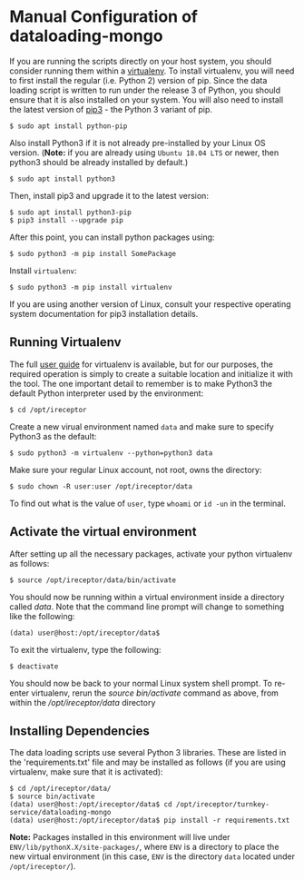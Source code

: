 # Manual Configuration of dataloading-mongo

If you are running the scripts directly on your host system, you should consider running
them within a [virtualenv](https://virtualenv.pypa.io/en/stable/installation/).
To install virtualenv, you will need to first install the regular (i.e. Python 2) version
of pip. Since the data loading script is written to run under the release 3 of Python, you should
ensure that it is also installed on your system. You will also need to install the latest version of [pip3](https://pip.pypa.io/en/stable/installing/) - the Python 3 variant of pip.

```
$ sudo apt install python-pip
```

Also install Python3 if it is not already pre-installed by your Linux OS version. (**Note:** if you are already using `Ubuntu 18.04 LTS` or newer, then python3 should be already installed by default.)

```
$ sudo apt install python3
```

Then, install pip3 and upgrade it to the latest version:

```
$ sudo apt install python3-pip
$ pip3 install --upgrade pip
```

After this point, you can install python packages using:

```
$ sudo python3 -m pip install SomePackage
```

Install `virtualenv`:

```
$ sudo python3 -m pip install virtualenv
```

If you are using another version of Linux, consult your respective operating system documentation for pip3 installation details.

## Running Virtualenv

The full [user guide](https://virtualenv.pypa.io/en/stable/userguide/) for virtualenv is available, but for our purposes, the required operation is simply to create a suitable location and initialize it with the tool. The one important detail to remember is to make Python3 the default Python interpreter used by the environment:

```
$ cd /opt/ireceptor
```

Create a new virual environment named `data` and make sure to specify Python3 as the default:

```
$ sudo python3 -m virtualenv --python=python3 data
```

Make sure your regular Linux account, not root, owns the directory:

```
$ sudo chown -R user:user /opt/ireceptor/data
```

To find out what is the value of `user`, type `whoami` or `id -un` in the terminal.

## Activate the virtual environment

After setting up all the necessary packages, activate your python virtualenv as follows:

```
$ source /opt/ireceptor/data/bin/activate
```

You should now be running within a virtual environment inside a directory called *data*. Note that the command line prompt will change to something like the following:

```
(data) user@host:/opt/ireceptor/data$
```

To exit the virtualenv, type the following:

```
$ deactivate
```

You should now be back to your normal Linux system shell prompt.
To re-enter virtualenv, rerun the *source bin/activate* command as above,
from within the */opt/ireceptor/data* directory

## Installing Dependencies

The data loading scripts use several Python 3 libraries. These are listed in the 'requirements.txt' file and may be installed as follows (if you are using virtualenv, make sure that it is activated):

```
$ cd /opt/ireceptor/data/
$ source bin/activate
(data) user@host:/opt/ireceptor/data$ cd /opt/ireceptor/turnkey-service/dataloading-mongo
(data) user@host:/opt/ireceptor/data$ pip install -r requirements.txt
```
**Note:** Packages installed in this environment will live under `ENV/lib/pythonX.X/site-packages/`, where `ENV` is a directory to place the new virtual environment (in this case, `ENV` is the directory `data` located under `/opt/ireceptor/`).

